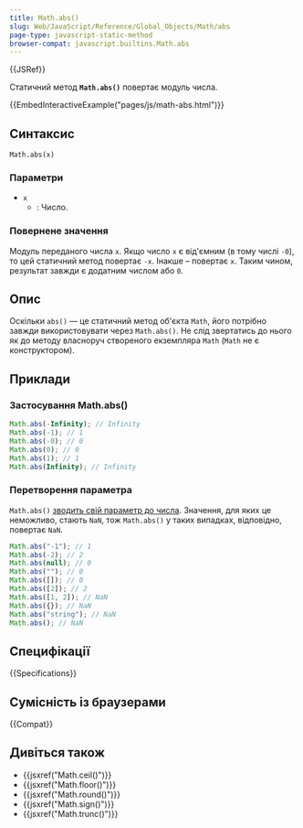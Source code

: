 ```yaml
---
title: Math.abs()
slug: Web/JavaScript/Reference/Global_Objects/Math/abs
page-type: javascript-static-method
browser-compat: javascript.builtins.Math.abs
---
```


{{JSRef}}

Статичний метод **`Math.abs()`** повертає модуль числа.

{{EmbedInteractiveExample("pages/js/math-abs.html")}}

## Синтаксис

```js-nolint
Math.abs(x)
```

### Параметри

- `x`
  - : Число.

### Повернене значення

Модуль переданого числа `x`. Якщо число `x` є від'ємним (в тому числі `-0`), то цей статичний метод повертає `-x`. Інакше – повертає `x`. Таким чином, результат завжди є додатним числом або `0`.

## Опис

Оскільки `abs()` — це статичний метод об'єкта `Math`, його потрібно завжди використовувати через `Math.abs()`. Не слід звертатись до нього як до методу власноруч створеного екземпляра `Math` (`Math` не є конструктором).

## Приклади

### Застосування Math.abs()

```js
Math.abs(-Infinity); // Infinity
Math.abs(-1); // 1
Math.abs(-0); // 0
Math.abs(0); // 0
Math.abs(1); // 1
Math.abs(Infinity); // Infinity
```

### Перетворення параметра

`Math.abs()` [зводить свій параметр до числа](/uk/docs/Web/JavaScript/Reference/Global_Objects/Number#zvedennia-do-chysla). Значення, для яких це неможливо, стають `NaN`, тож `Math.abs()` у таких випадках, відповідно, повертає `NaN`.

```js
Math.abs("-1"); // 1
Math.abs(-2); // 2
Math.abs(null); // 0
Math.abs(""); // 0
Math.abs([]); // 0
Math.abs([2]); // 2
Math.abs([1, 2]); // NaN
Math.abs({}); // NaN
Math.abs("string"); // NaN
Math.abs(); // NaN
```

## Специфікації

{{Specifications}}

## Сумісність із браузерами

{{Compat}}

## Дивіться також

- {{jsxref("Math.ceil()")}}
- {{jsxref("Math.floor()")}}
- {{jsxref("Math.round()")}}
- {{jsxref("Math.sign()")}}
- {{jsxref("Math.trunc()")}}
